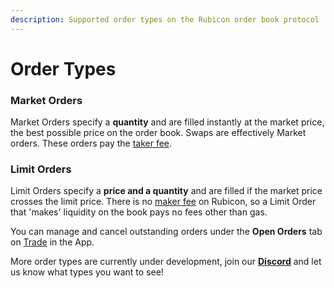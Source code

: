```yaml
---
description: Supported order types on the Rubicon order book protocol
---
```


# Order Types

### Market Orders

Market Orders specify a **quantity** and are filled instantly at the market price, the best possible price on the order book. Swaps are effectively Market orders. These orders pay the [taker fee](fees.md#trading-fees).

### Limit Orders

Limit Orders specify a **price and a quantity** and are filled if the market price crosses the limit price. There is no [maker fee](fees.md#trading-fees) on Rubicon, so a Limit Order that 'makes' liquidity on the book pays no fees other than gas.

You can manage and cancel outstanding orders under the **Open Orders** tab on [Trade](https://app.rubicon.finance/trade) in the App.



More order types are currently under development, join our [**Discord**](https://discord.com/invite/E7pS24J) and let us know what types you want to see!
